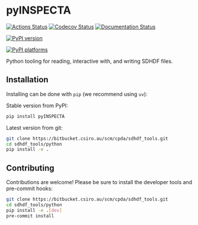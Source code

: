 # pyINSPECTA

[![Actions Status][actions-badge]][actions-link]
[![Codecov Status][codecov-badge]][codecov-link]
[![Documentation Status][rtd-badge]][rtd-link]

[![PyPI version][pypi-version]][pypi-link]

<!-- [![Conda-Forge][conda-badge]][conda-link] -->

[![PyPI platforms][pypi-platforms]][pypi-link]

<!-- [![GitHub Discussion][github-discussions-badge]][github-discussions-link] -->


<!-- prettier-ignore-start -->
[codecov-link]:             https://codecov.io/gh/AlecThomson/pyINSPECTA
[codecov-badge]:            https://codecov.io/gh/AlecThomson/pyINSPECTA/graph/badge.svg?token=7EARBRN20D
[actions-badge]:            https://github.com/AlecThomson/pyINSPECTA/workflows/CI/badge.svg
[actions-link]:             https://github.com/AlecThomson/pyINSPECTA/actions
[conda-badge]:              https://img.shields.io/conda/vn/conda-forge/pyINSPECTA
[conda-link]:               https://github.com/conda-forge/pyINSPECTA-feedstock
[github-discussions-badge]: https://img.shields.io/static/v1?label=Discussions&message=Ask&color=blue&logo=github
[github-discussions-link]:  https://github.com/AlecThomson/pyINSPECTA/discussions
[pypi-link]:                https://pypi.org/project/pyINSPECTA/
[pypi-platforms]:           https://img.shields.io/pypi/pyversions/pyINSPECTA
[pypi-version]:             https://img.shields.io/pypi/v/pyINSPECTA
[rtd-badge]:                https://readthedocs.org/projects/pyINSPECTA/badge/?version=latest
[rtd-link]:                 https://pyinspecta.readthedocs.io/en/latest/?badge=latest


<!-- prettier-ignore-end -->

Python tooling for reading, interactive with, and writing SDHDF files.

<!-- SPHINX-START -->
## Installation

Installing can be done with `pip` (we recommend using `uv`):

Stable version from PyPI:

```bash
pip install pyINSPECTA
```

Latest version from git:

```bash
git clone https://bitbucket.csiro.au/scm/cpda/sdhdf_tools.git
cd sdhdf_tools/python
pip install -e .
```

## Contributing

Contributions are welcome! Please be sure to install the developer tools and pre-commit hooks:

```bash
git clone https://bitbucket.csiro.au/scm/cpda/sdhdf_tools.git
cd sdhdf_tools/python
pip install -e .[dev]
pre-commit install
```
